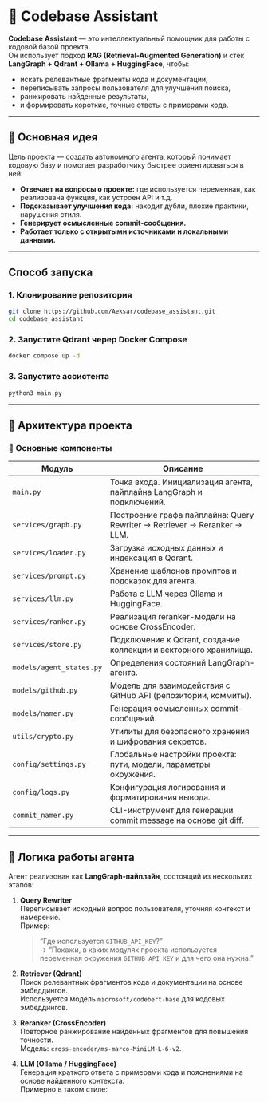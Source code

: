 # 🧠 Codebase Assistant

**Codebase Assistant** — это интеллектуальный помощник для работы с кодовой базой проекта.  
Он использует подход **RAG (Retrieval-Augmented Generation)** и стек **LangGraph + Qdrant + Ollama + HuggingFace**, чтобы:

- искать релевантные фрагменты кода и документации,  
- переписывать запросы пользователя для улучшения поиска,  
- ранжировать найденные результаты,  
- и формировать короткие, точные ответы с примерами кода.

---

## 🚀 Основная идея

Цель проекта — создать автономного агента, который понимает кодовую базу и помогает разработчику быстрее ориентироваться в ней:

- **Отвечает на вопросы о проекте:** где используется переменная, как реализована функция, как устроен API и т.д.  
- **Подсказывает улучшения кода:** находит дубли, плохие практики, нарушения стиля.  
- **Генерирует осмысленные commit-сообщения.**  
- **Работает только с открытыми источниками и локальными данными.**

---

## Способ запуска

### 1. Клонирование репозитория
```bash
git clone https://github.com/Aeksar/codebase_assistant.git
cd codebase_assistant
```
### 2. Запустите Qdrant череp Docker Compose
```bash
docker compose up -d
```
### 3. Запустите ассистента
```bash
python3 main.py
```

---

## 🧩 Архитектура проекта

### 🔹 Основные компоненты

| Модуль | Описание |
|--------|-----------|
| `main.py` | Точка входа. Инициализация агента, пайплайна LangGraph и подключений. |
| `services/graph.py` | Построение графа пайплайна: Query Rewriter → Retriever → Reranker → LLM. |
| `services/loader.py` | Загрузка исходных данных и индексация в Qdrant. |
| `services/prompt.py` | Хранение шаблонов промптов и подсказок для агента. |
| `services/llm.py` | Работа с LLM через Ollama и HuggingFace. |
| `services/ranker.py` | Реализация reranker-модели на основе CrossEncoder. |
| `services/store.py` | Подключение к Qdrant, создание коллекции и векторного хранилища. |
| `models/agent_states.py` | Определения состояний LangGraph-агента. |
| `models/github.py` | Модель для взаимодействия с GitHub API (репозитории, коммиты). |
| `models/namer.py` | Генерация осмысленных commit-сообщений. |
| `utils/crypto.py` | Утилиты для безопасного хранения и шифрования секретов. |
| `config/settings.py` | Глобальные настройки проекта: пути, модели, параметры окружения. |
| `config/logs.py` | Конфигурация логирования и форматирования вывода. |
| `commit_namer.py` | CLI-инструмент для генерации commit message на основе git diff. |

---

## 🧠 Логика работы агента

Агент реализован как **LangGraph-пайплайн**, состоящий из нескольких этапов:

1. **Query Rewriter**  
   Переписывает исходный вопрос пользователя, уточняя контекст и намерение.  
   Пример:  
   > “Где используется `GITHUB_API_KEY`?”  
   → “Покажи, в каких модулях проекта используется переменная окружения `GITHUB_API_KEY` и для чего она нужна.”

2. **Retriever (Qdrant)**  
   Поиск релевантных фрагментов кода и документации на основе эмбеддингов.  
   Используется модель `microsoft/codebert-base` для кодовых эмбеддингов.

3. **Reranker (CrossEncoder)**  
   Повторное ранжирование найденных фрагментов для повышения точности.  
   Модель: `cross-encoder/ms-marco-MiniLM-L-6-v2`.

4. **LLM (Ollama / HuggingFace)**  
   Генерация краткого ответа с примерами кода и пояснениями на основе найденного контекста.  
   Примерно в таком стиле:

